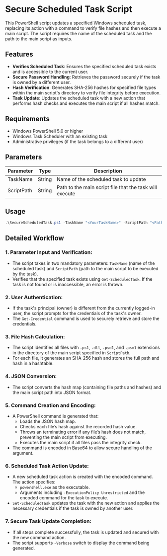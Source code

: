 # Secure Scheduled Task Script

This PowerShell script updates a specified Windows scheduled task, replacing its action with a command to verify file hashes and then execute a main script. The script requires the name of the scheduled task and the path to the main script as inputs.

## Features

- **Verifies Scheduled Task**: Ensures the specified scheduled task exists and is accessible to the current user.
- **Secure Password Handling**: Retrieves the password securely if the task is owned by a different user.
- **Hash Verification**: Generates SHA-256 hashes for specified file types within the main script's directory to verify file integrity before execution.
- **Task Update**: Updates the scheduled task with a new action that performs hash checks and executes the main script if all hashes match.

## Requirements

- Windows PowerShell 5.0 or higher
- Windows Task Scheduler with an existing task
- Administrative privileges (if the task belongs to a different user)

## Parameters

| Parameter  | Type   | Description                                                |
|------------|--------|------------------------------------------------------------|
| TaskName   | String | Name of the scheduled task to update                       |
| ScriptPath | String | Path to the main script file that the task will execute    |

## Usage

```powershell
.\SecureScheduledTask.ps1 -TaskName "<YourTaskName>" -ScriptPath "<PathToMainScript.ps1>"
```

## Detailed Workflow
### 1. Parameter Input and Verification:
 * The script takes in two mandatory parameters: ```TaskName``` (name of the scheduled task) and ```ScriptPath``` (path to the main script to be executed by the task).
 * Verifies that the specified task exists using ```Get-ScheduledTask```. If the task is not found or is inaccessible, an error is thrown.

### 2. User Authentication:
 * If the task's principal (owner) is different from the currently logged-in user, the script prompts for the credentials of the task's owner.
 * The ```Get-Credential``` command is used to securely retrieve and store the credentials.
   
### 3. File Hash Calculation:
 * The script identifies all files with ```.ps1```, ```.dll```, ```.psd1```, and ```.psm1``` extensions in the directory of the main script specified in ```ScriptPath```.
 * For each file, it generates an SHA-256 hash and stores the full path and hash in a hashtable.

### 4. JSON Conversion:
 * The script converts the hash map (containing file paths and hashes) and the main script path into JSON format.

### 5. Command Creation and Encoding:
 * A PowerShell command is generated that:
   * Loads the JSON hash map.
   * Checks each file’s hash against the recorded hash value.
   * Throws an terminating error if any file’s hash does not match, preventing the main script from executing.
   * Executes the main script if all files pass the integrity check.
* The command is encoded in Base64 to allow secure handling of the argument.

### 6. Scheduled Task Action Update:
 * A new scheduled task action is created with the encoded command. The action specifies:
   * ```powershell.exe``` as the executable.
   * Arguments including ```-ExecutionPolicy Unrestricted``` and the encoded command for the task to execute.
 * ```Set-ScheduledTask``` updates the task with the new action and applies the necessary credentials if the task is owned by another user.

### 7. Secure Task Update Completion:
 * If all steps complete successfully, the task is updated and secured with the new command action.
 * The script supports ```-Verbose``` switch to display the command being generated.
